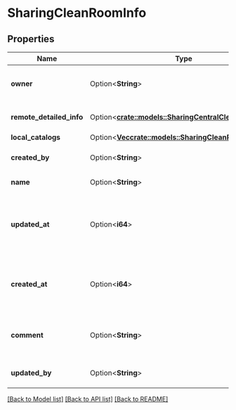 # SharingCleanRoomInfo

## Properties

Name | Type | Description | Notes
------------ | ------------- | ------------- | -------------
**owner** | Option<**String**> | Username of current owner of clean room. | [optional]
**remote_detailed_info** | Option<[**crate::models::SharingCentralCleanRoomInfo**](SharingCentralCleanRoomInfo.md)> | Central clean room details. | [optional]
**local_catalogs** | Option<[**Vec<crate::models::SharingCleanRoomCatalog>**](SharingCleanRoomCatalog.md)> |  | [optional]
**created_by** | Option<**String**> | Username of clean room creator. | [optional][readonly]
**name** | Option<**String**> | Name of the clean room. | [optional]
**updated_at** | Option<**i64**> | Time at which this clean room was updated, in epoch milliseconds. | [optional][readonly]
**created_at** | Option<**i64**> | Time at which this clean room was created, in epoch milliseconds. | [optional][readonly]
**comment** | Option<**String**> | User-provided free-form text description. | [optional]
**updated_by** | Option<**String**> | Username of clean room updater. | [optional][readonly]

[[Back to Model list]](../README.md#documentation-for-models) [[Back to API list]](../README.md#documentation-for-api-endpoints) [[Back to README]](../README.md)


